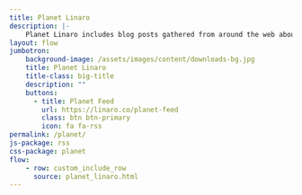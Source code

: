 ```yaml
---
title: Planet Linaro
description: |-
    Planet Linaro includes blog posts gathered from around the web about Linaro.
layout: flow
jumbotron:
    background-image: /assets/images/content/downloads-bg.jpg
    title: Planet Linaro
    title-class: big-title
    description: ""
    buttons:
      - title: Planet Feed
        url: https://linaro.co/planet-feed
        class: btn btn-primary
        icon: fa fa-rss
permalink: /planet/
js-package: rss
css-package: planet
flow:
    - row: custom_include_row
      source: planet_linaro.html
---
```

